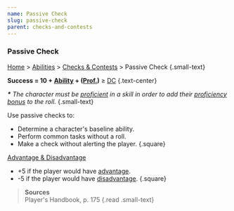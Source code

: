 ```yaml
---
name: Passive Check
slug: passive-check
parent: checks-and-contests
---
```

### Passive Check
[Home](dm-operations-center) > [Abilities](abilities) > [Checks & Contests](checks-and-contests) > Passive Check {.small-text}

**Success = 10 + [Ability](ability-modifier) + ([Prof.](proficiency-bonus))** ≥ [DC](difficulty-class) {.text-center}

***\*** The character must be [proficient](proficiency-bonus) in a skill in order to add their [proficiency bonus](proficiency-bonus) to the roll.* {.small-text}

Use passive checks to:
- Determine a character's baseline ability.
- Perform common tasks without a roll.
- Make a check without alerting the player.
{.square}

[Advantage & Disadvantage](advantage-disadvantage)
- +5 if the player would have [advantage](advantage-disadvantage).
- -5 if the player would have [disadvantage](advantage-disadvantage).
{.square}

> **Sources** <br/>
> Player's Handbook, p. 175
{.read .small-text}

